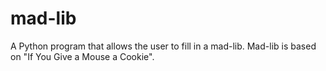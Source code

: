 # mad-lib
A Python program that allows the user to fill in a mad-lib. Mad-lib is based on "If You Give a Mouse a Cookie". 
